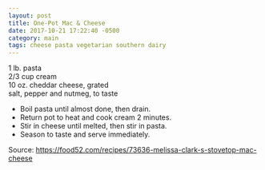 ```yaml
---
layout: post
title: One-Pot Mac & Cheese
date: 2017-10-21 17:22:40 -0500
category: main
tags: cheese pasta vegetarian southern dairy
---
```

1 lb. pasta  
2/3 cup cream  
10 oz. cheddar cheese, grated  
salt, pepper and nutmeg, to taste  

  * Boil pasta until almost done, then drain.
  * Return pot to heat and cook cream 2 minutes.
  * Stir in cheese until melted, then stir in pasta.
  * Season to taste and serve immediately.

Source: <https://food52.com/recipes/73636-melissa-clark-s-stovetop-mac-cheese>
